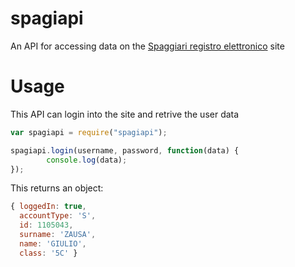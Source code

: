 # spagiapi
An API for accessing data on the [Spaggiari registro elettronico](http://web.spaggiari.eu/) site
# Usage
This API can login into the site and retrive the user data
```js
var spagiapi = require("spagiapi");

spagiapi.login(username, password, function(data) {
        console.log(data);
});
```
This returns an object:
```js
{ loggedIn: true,
  accountType: 'S',
  id: 1105043,
  surname: 'ZAUSA',
  name: 'GIULIO',
  class: '5C' }
```
